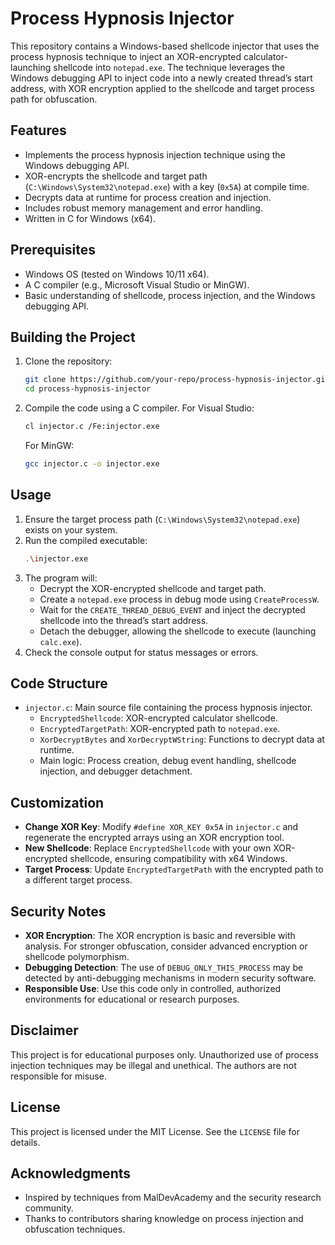 # Process Hypnosis Injector

This repository contains a Windows-based shellcode injector that uses the process hypnosis technique to inject an XOR-encrypted calculator-launching shellcode into `notepad.exe`. The technique leverages the Windows debugging API to inject code into a newly created thread’s start address, with XOR encryption applied to the shellcode and target process path for obfuscation.

## Features
- Implements the process hypnosis injection technique using the Windows debugging API.
- XOR-encrypts the shellcode and target path (`C:\Windows\System32\notepad.exe`) with a key (`0x5A`) at compile time.
- Decrypts data at runtime for process creation and injection.
- Includes robust memory management and error handling.
- Written in C for Windows (x64).

## Prerequisites
- Windows OS (tested on Windows 10/11 x64).
- A C compiler (e.g., Microsoft Visual Studio or MinGW).
- Basic understanding of shellcode, process injection, and the Windows debugging API.

## Building the Project
1. Clone the repository:
   ```bash
   git clone https://github.com/your-repo/process-hypnosis-injector.git
   cd process-hypnosis-injector
   ```
2. Compile the code using a C compiler. For Visual Studio:
   ```bash
   cl injector.c /Fe:injector.exe
   ```
   For MinGW:
   ```bash
   gcc injector.c -o injector.exe
   ```

## Usage
1. Ensure the target process path (`C:\Windows\System32\notepad.exe`) exists on your system.
2. Run the compiled executable:
   ```bash
   .\injector.exe
   ```
3. The program will:
   - Decrypt the XOR-encrypted shellcode and target path.
   - Create a `notepad.exe` process in debug mode using `CreateProcessW`.
   - Wait for the `CREATE_THREAD_DEBUG_EVENT` and inject the decrypted shellcode into the thread’s start address.
   - Detach the debugger, allowing the shellcode to execute (launching `calc.exe`).
4. Check the console output for status messages or errors.

## Code Structure
- `injector.c`: Main source file containing the process hypnosis injector.
  - `EncryptedShellcode`: XOR-encrypted calculator shellcode.
  - `EncryptedTargetPath`: XOR-encrypted path to `notepad.exe`.
  - `XorDecryptBytes` and `XorDecryptWString`: Functions to decrypt data at runtime.
  - Main logic: Process creation, debug event handling, shellcode injection, and debugger detachment.

## Customization
- **Change XOR Key**: Modify `#define XOR_KEY 0x5A` in `injector.c` and regenerate the encrypted arrays using an XOR encryption tool.
- **New Shellcode**: Replace `EncryptedShellcode` with your own XOR-encrypted shellcode, ensuring compatibility with x64 Windows.
- **Target Process**: Update `EncryptedTargetPath` with the encrypted path to a different target process.

## Security Notes
- **XOR Encryption**: The XOR encryption is basic and reversible with analysis. For stronger obfuscation, consider advanced encryption or shellcode polymorphism.
- **Debugging Detection**: The use of `DEBUG_ONLY_THIS_PROCESS` may be detected by anti-debugging mechanisms in modern security software.
- **Responsible Use**: Use this code only in controlled, authorized environments for educational or research purposes.

## Disclaimer
This project is for educational purposes only. Unauthorized use of process injection techniques may be illegal and unethical. The authors are not responsible for misuse.

## License
This project is licensed under the MIT License. See the `LICENSE` file for details.

## Acknowledgments
- Inspired by techniques from MalDevAcademy and the security research community.
- Thanks to contributors sharing knowledge on process injection and obfuscation techniques.